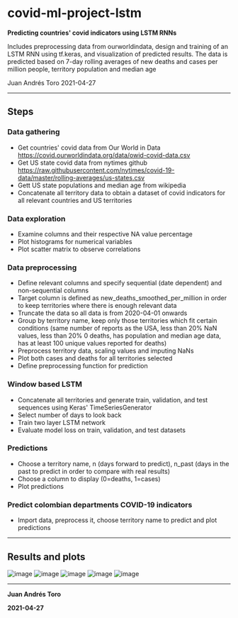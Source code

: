 # covid-ml-project-lstm
**Predicting countries' covid indicators using LSTM RNNs**

Includes preprocessing data from ourworldindata, design and training of an LSTM RNN using tf.keras, and visualization of predicted results. The data is predicted based on 7-day rolling averages of new deaths and cases per million people, territory population and median age

Juan Andrés Toro
2021-04-27
___
## Steps
### Data gathering
- Get countries' covid data from Our World in Data https://covid.ourworldindata.org/data/owid-covid-data.csv
- Get US state covid data from nytimes github https://raw.githubusercontent.com/nytimes/covid-19-data/master/rolling-averages/us-states.csv
- Gett US state populations and median age from wikipedia
- Concatenate all territory data to obtain a dataset of covid indicators for all relevant countries and US territories

### Data exploration
- Examine columns and their respective NA value percentage
- Plot histograms for numerical variables
- Plot scatter matrix to observe correlations

### Data preprocessing
- Define relevant columns and specify sequential (date dependent) and non-sequential columns
- Target column is defined as new_deaths_smoothed_per_million in order to keep territories where there is enough relevant data
- Truncate the data so all data is from 2020-04-01 onwards
- Group by territory name, keep only those territories which fit certain conditions (same number of reports as the USA, less than 20% NaN values, less than 20% 0 deaths, has population and median age data, has at least 100 unique values reported for deaths)
- Preprocess territory data, scaling values and imputing NaNs
- Plot both cases and deaths for all territories selected
- Define preprocessing function for prediction

### Window based LSTM 
- Concatenate all territories and generate train, validation, and test sequences using Keras' TimeSeriesGenerator
- Select number of days to look back
- Train two layer LSTM network
- Evaluate model loss on train, validation, and test datasets

### Predictions
- Choose a territory name, n (days forward to predict), n_past (days in the past to predict in order to compare with real results)
- Choose a column to display (0=deaths, 1=cases)
- Plot predictions

### Predict colombian departments COVID-19 indicators
- Import data, preprocess it, choose territory name to predict and plot predictions
___
## Results and plots
![image](https://user-images.githubusercontent.com/82002486/116304867-a44ed800-a768-11eb-8981-64f71d7cdaf6.png)
![image](https://user-images.githubusercontent.com/82002486/116304926-b2045d80-a768-11eb-9b6e-0406c959161f.png)
![image](https://user-images.githubusercontent.com/82002486/116304957-bb8dc580-a768-11eb-894a-725d232bb471.png)
![image](https://user-images.githubusercontent.com/82002486/116304996-c5afc400-a768-11eb-9be1-920775e346a6.png)
![image](https://user-images.githubusercontent.com/82002486/116305021-cea09580-a768-11eb-96dd-9abd61ee9d5a.png)
___
**Juan Andrés Toro**

**2021-04-27**

